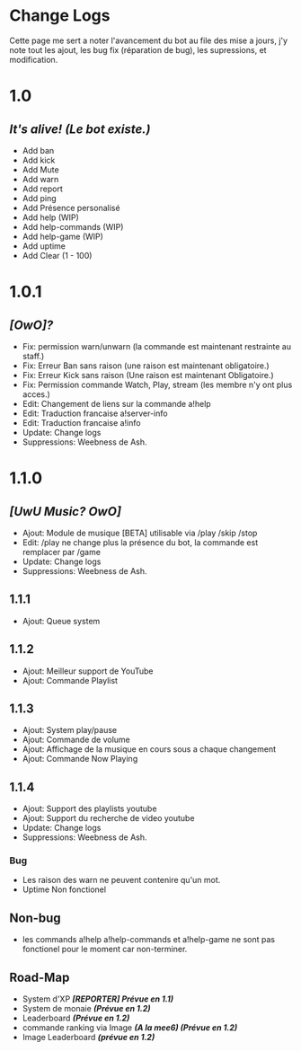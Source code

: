 # Change Logs
Cette page me sert a noter l'avancement du bot au file des mise a jours, j'y note tout les ajout, les bug fix (réparation de bug), les supressions, et modification.

# 1.0
## ***It's alive! (Le bot existe.)***  
+ Add ban
+ Add kick
+ Add Mute
+ Add warn
+ Add report
+ Add ping
+ Add Présence personalisé
+ Add help (WIP)
+ Add help-commands (WIP)
+ Add help-game (WIP)
+ Add uptime
+ Add Clear (1 - 100)
  
# 1.0.1
## ***[OwO]?***  
+ Fix: permission warn/unwarn (la commande est maintenant restrainte au staff.)  
+ Fix: Erreur Ban sans raison (une raison est maintenant obligatoire.)
+ Fix: Erreur Kick sans raison (Une raison est maintenant Obligatoire.)
+ Fix: Permission commande Watch, Play, stream (les membre n'y ont plus acces.)
+ Edit: Changement de liens sur la commande a!help
+ Edit: Traduction francaise a!server-info
+ Edit: Traduction francaise a!info
+ Update: Change logs
+ Suppressions: Weebness de Ash.  

# 1.1.0
## ***[UwU Music? OwO]***  
+ Ajout: Module de musique [BETA] utilisable via /play /skip /stop
+ Edit: /play ne change plus la présence du bot, la commande est remplacer par /game
+ Update: Change logs
+ Suppressions: Weebness de Ash.  
## 1.1.1
+ Ajout: Queue system
## 1.1.2
+ Ajout: Meilleur support de YouTube
+ Ajout: Commande Playlist
## 1.1.3
+ Ajout: System play/pause
+ Ajout: Commande de volume
+ Ajout: Affichage de la musique en cours sous a chaque changement
+ Ajout: Commande Now Playing
## 1.1.4
+ Ajout: Support des playlists youtube
+ Ajout: Support du recherche de video youtube
+ Update: Change logs
+ Suppressions: Weebness de Ash. 


### Bug
+ Les raison des warn ne peuvent contenire qu'un mot.
+ Uptime Non fonctionel

## Non-bug
+ les commands a!help a!help-commands et a!help-game ne sont pas fonctionel pour le moment car non-terminer.

## Road-Map
+ System d'XP ***[REPORTER] Prévue en 1.1)***
+ System de monaie ***(Prévue en 1.2)***
+ Leaderboard ***(Prévue en 1.2)***
+ commande ranking via Image ***(A la mee6) (Prévue en 1.2)***
+ Image Leaderboard ***(prévue en 1.2)***